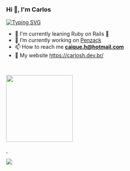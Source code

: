 <h3>Hi 👋, I'm Carlos</h3>

<a href="https://git.io/typing-svg"><img src="https://readme-typing-svg.demolab.com?font=Fira+Code&weight=300&size=18&pause=1000&color=D1D7e0&random=true&width=435&lines=keep+coding.+keep+learning." alt="Typing SVG" /></a>

- 🧠 I'm currently leaning Ruby on Rails 💎
- 🔭 I’m currently working on [Penzack](https://penzack.com/)
- 📫 How to reach me **caique.h@hotmail.com**
- 👾 My website https://carlosh.dev.br/

<p>&nbsp;</p>

<div>
  <a href="https://github.com/carlosh-dev">
  <img height="180em" src="https://github-readme-stats.vercel.app/api/top-langs/?username=carlosh-dev&layout=compact&langs_count=7&theme=dark"/>
</div>

<p>&nbsp;</p>

<div> 
  <a href="https://www.linkedin.com/in/carlosh-dev/" target="_blank"><img src="https://img.shields.io/badge/-LinkedIn-%230077B5?style=for-the-badge&logo=linkedin&logoColor=white" target="_blank"></a> 
</div>
